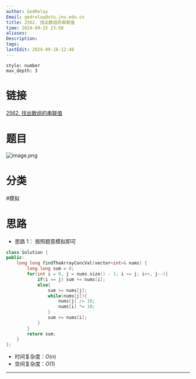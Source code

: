 ```yaml
---
author: GedRelay
Email: gedrelay@stu.jnu.edu.cn
title: 2562. 找出数组的串联值
time: 2024-09-15 23:58
aliases: 
Description: 
tags: 
lastEdit: 2024-09-18-12:48
---
```


```toc
style: number
max_depth: 3
```

# 链接
[2562. 找出数组的串联值](https://leetcode.cn/problems/find-the-array-concatenation-value/) 

# 题目
![image.png](https://ged-pic-bed.oss-cn-guangzhou.aliyuncs.com/img/202409152358833.png)


# 分类
#模拟 

# 思路
- 思路 1：
按照题意模拟即可


```cpp
class Solution {
public:
    long long findTheArrayConcVal(vector<int>& nums) {
        long long sum = 0;
        for(int i = 0, j = nums.size() - 1; i <= j; i++, j--){
            if(i == j) sum += nums[i];
            else{
                sum += nums[j];
                while(nums[j]){
                    nums[j] /= 10;
                    nums[i] *= 10;
                }
                sum += nums[i];
            }
        }
        return sum;
    }
};
```


- 时间复杂度：${O\left( n \right)  }$ 
- 空间复杂度：${O\left( 1 \right)  }$ 


---

